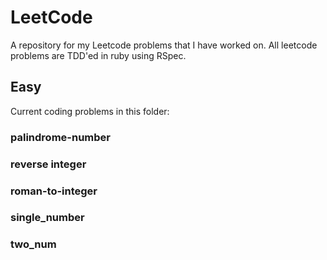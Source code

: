 # LeetCode

A repository for my Leetcode problems that I have worked on. All leetcode problems are TDD'ed in ruby using RSpec.

## Easy 
Current coding problems in this folder:
### palindrome-number 
### reverse integer
### roman-to-integer
### single_number 
### two_num 
